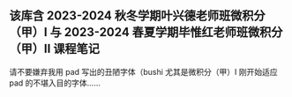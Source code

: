 ## 该库含 2023-2024 秋冬学期叶兴德老师班微积分（甲）I 与 2023-2024 春夏学期毕惟红老师班微积分（甲）II 课程笔记
请不要嫌弃我用 pad 写出的丑陋字体（bushi
尤其是微积分（甲）I 刚开始适应 pad 的不堪入目的字体……
